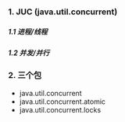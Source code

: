 ### 1. JUC (java.util.concurrent)
##### 1.1 进程/线程
##### 1.2 并发/并行
 
### 2. 三个包
- java.util.concurrent
- java.util.concurrent.atomic
- java.util.concurrent.locks
